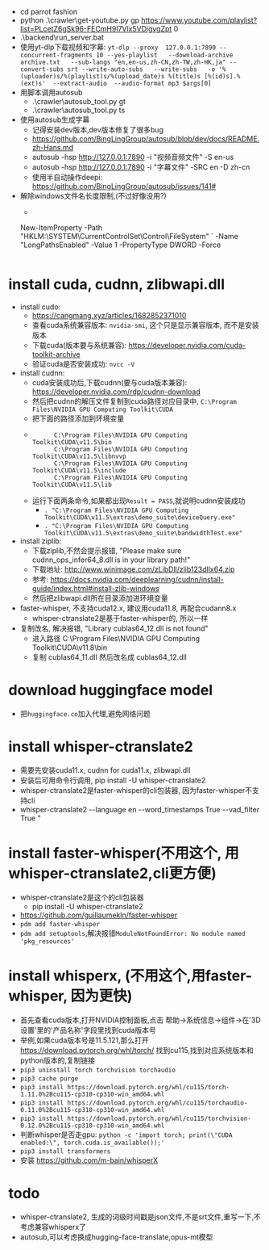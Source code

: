 * cd parrot fashion
* python .\crawler\get-youtube.py gp https://www.youtube.com/playlist?list=PLcetZ6gSk96-FECmH9l7Vlx5VDigvgZpt 0
* .\backend\run_server.bat
* 使用yt-dlp下载视频和字幕: `yt-dlp --proxy  127.0.0.1:7890 --concurrent-fragments 10 --yes-playlist   --download-archive archive.txt   --sub-langs "en,en-us,zh-CN,zh-TW,zh-HK,ja" --convert-subs srt --write-auto-subs   --write-subs   -o '%(uploader)s/%(playlist)s/%(upload_date)s %(title)s [%(id)s].%(ext)s'  --extract-audio  --audio-format mp3 $args[0]`
* 用脚本调用autosub
    * .\crawler\autosub_tool.py gt <fileName> <fileDir>
    * .\crawler\autosub_tool.py ts <inPath> <outPath>
* 使用autosub生成字幕
    * 记得安装dev版本,dev版本修复了很多bug
    * https://github.com/BingLingGroup/autosub/blob/dev/docs/README.zh-Hans.md
    * autosub -hsp http://127.0.0.1:7890 -i "视频音频文件"  -S en-us
    * autosub -hsp http://127.0.0.1:7890 -i "字幕文件" -SRC en -D zh-cn
    * 使用半自动操作deepi: https://github.com/BingLingGroup/autosub/issues/141#
* 解除windows文件名长度限制,(不过好像没用?)
    * ```powershell
    New-ItemProperty -Path "HKLM:\SYSTEM\CurrentControlSet\Control\FileSystem" `
    -Name "LongPathsEnabled" -Value 1 -PropertyType DWORD -Force
    ```
# install cuda, cudnn, zlibwapi.dll
  * install cudo:
    * https://cangmang.xyz/articles/1682852371010
    * 查看cuda系统兼容版本: `nvidia-smi`, 这个只是显示兼容版本, 而不是安装版本
    * 下载cuda(版本要与系统兼容): https://developer.nvidia.com/cuda-toolkit-archive
    * 验证cuda是否安装成功: `nvcc -V`
  * install cudnn:
    * cuda安装成功后,下载cudnn(要与cuda版本兼容): https://developer.nvidia.com/rdp/cudnn-download
    * 然后把cudnn的解压文件复制到cuda路径对应目录中, `C:\Program Files\NVIDIA GPU Computing Toolkit\CUDA`
    * 把下面的路径添加到环境变量
    * ```
            C:\Program Files\NVIDIA GPU Computing Toolkit\CUDA\v11.5\bin
            C:\Program Files\NVIDIA GPU Computing Toolkit\CUDA\v11.5\libnvvp
            C:\Program Files\NVIDIA GPU Computing Toolkit\CUDA\v11.5\include
            C:\Program Files\NVIDIA GPU Computing Toolkit\CUDA\v11.5\lib
        ```
    * 运行下面两条命令,如果都出现`Result = PASS`,就说明cudnn安装成功
        * `. "C:\Program Files\NVIDIA GPU Computing Toolkit\CUDA\v11.5\extras\demo_suite\deviceQuery.exe"`
        * `. "C:\Program Files\NVIDIA GPU Computing Toolkit\CUDA\v11.5\extras\demo_suite\bandwidthTest.exe"`
  * install ziplib:
    * 下载ziplib,不然会提示报错, "Please make sure cudnn_ops_infer64_8.dll is in your library path!"
    * 下载地址: http://www.winimage.com/zLibDll/zlib123dllx64.zip
    * 参考: https://docs.nvidia.com/deeplearning/cudnn/install-guide/index.html#install-zlib-windows
    * 然后把zlibwapi.dll所在目录添加进环境变量
  * faster-whisper, 不支持cuda12.x, 建议用cuda11.8, 再配合cudann8.x
    * whisper-ctranslate2是基于faster-whisper的, 所以一样
  * 复制改名, 解决报错, "Library cublas64_12.dll is not found"
    * 进入路径 C:\Program Files\NVIDIA GPU Computing Toolkit\CUDA\v11.8\bin
    * 复制 cublas64_11.dll 然后改名成 cublas64_12.dll

# download huggingface model
  * 把`huggingface.co`加入代理,避免网络问题

# install whisper-ctranslate2
  * 需要先安装cuda11.x, cudnn for cuda11.x, zlibwapi.dll
  * 安装后可用命令行调用, pip install -U whisper-ctranslate2
  * whisper-ctranslate2是faster-whisper的cli包装器, 因为faster-whisper不支持cli
  * whisper-ctranslate2 --language en  --word_timestamps True  --vad_filter True  "<audio file>" --output_dir "<output dir>"

# install faster-whisper(不用这个, 用whisper-ctranslate2,cli更方便)
  * whisper-ctranslate2是这个的cli包装器
    * pip install -U whisper-ctranslate2
  * https://github.com/guillaumekln/faster-whisper
  * `pdm add faster-whisper`
  * `pdm add setuptools`,解决报错`ModuleNotFoundError: No module named 'pkg_resources'`


# install whisperx, (不用这个,用faster-whisper, 因为更快)
  * 首先查看cuda版本,打开NVIDIA控制面板,点击 帮助->系统信息->组件->在'3D设置'里的'产品名称'字段里找到cuda版本号
  * 举例,如果cuda版本号是11.5.121,那么打开 https://download.pytorch.org/whl/torch/ 找到cu115,找到对应系统版本和python版本的,复制链接
  * `pip3 uninstall torch torchvision torchaudio`
  * `pip3 cache purge`
  * `pip3 install https://download.pytorch.org/whl/cu115/torch-1.11.0%2Bcu115-cp310-cp310-win_amd64.whl`
  * `pip3 install https://download.pytorch.org/whl/cu115/torchaudio-0.11.0%2Bcu115-cp310-cp310-win_amd64.whl`
  * `pip3 install https://download.pytorch.org/whl/cu115/torchvision-0.12.0%2Bcu115-cp310-cp310-win_amd64.whl`
  * 判断whisper是否走gpu: `python -c 'import torch; print(\"CUDA enabled:\", torch.cuda.is_available());'`
  * `pip3 install transformers`
  * 安装 https://github.com/m-bain/whisperX

# todo
  * whisper-ctranslate2, 生成的词级时间戳是json文件,不是srt文件,重写一下,不考虑兼容whisperx了
  * autosub,可以考虑换成hugging-face-translate,opus-mt模型
